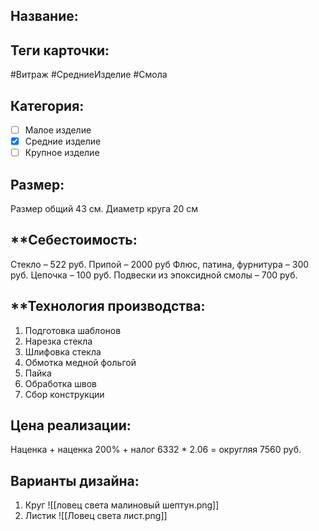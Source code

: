 ## **Название**:

## **Теги карточки:** 
#Витраж #СредниеИзделие #Смола
## **Категория:** 
- [ ] Малое изделие 
- [x] Средние изделие 
- [ ] Крупное изделие
## **Размер:**
Размер общий 43 см. Диаметр круга 20 см
## **Себестоимость:
Стекло – 522 руб.
Припой – 2000 руб
Флюс, патина, фурнитура – 300 руб.
Цепочка – 100 руб.
Подвески из эпоксидной смолы – 700 руб.
## **Технология производства:
1. Подготовка шаблонов
2. Нарезка стекла
3. Шлифовка стекла
4. Обмотка медной фольгой
5. Пайка
6. Обработка швов
7. Сбор конструкции

## **Цена реализации**:

Наценка + наценка 200% + налог
6332 * 2.06 = округляя 7560 руб.

## **Варианты дизайна:**

1. Круг
![[ловец света малиновый шептун.png]]
2. Листик
 ![[Ловец света лист.png]]